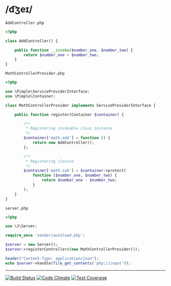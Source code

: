 # /d͡ʒeɪ/

`AddController.php`
```php
<?php

class AddController() {

    public function __invoke($number_one, $number_two) {
        return $number_one + $number_two;
    }
}

```

`MathControllerProvider.php`
```php
<?php

use \Pimple\ServiceProviderInterface;
use \Pimple\Container;

class MathControllerProvider implements ServiceProviderInterface {

    public function register(Container $container) {

        /**
         * Registering invokable class instance
         */
        $container['math.add'] = function () {
            return new AddController();
        };

        /**
         * Registering closure
         */
        $container['math.sub'] = $container->protect(
            function ($number_one, $number_two) {
                return $number_one - $number_two;
            }
        );
    }
}


```


`server.php`
```php
<?php

use \J\Server;

require_once 'vendor/autoload.php';

$server = new Server();
$server->registerControllers(new MathControllerProvider());

header("Content-Type: application/json");
echo $server->handle(file_get_contents('php://input'));

```


----

[![Build Status](https://travis-ci.org/l-x/J.svg?branch=develop)](https://travis-ci.org/l-x/J)
[![Code Climate](https://codeclimate.com/github/l-x/J/badges/gpa.svg)](https://codeclimate.com/github/l-x/J)
[![Test Coverage](https://codeclimate.com/github/l-x/J/badges/coverage.svg)](https://codeclimate.com/github/l-x/J)
